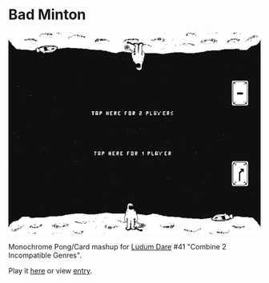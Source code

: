 # Bad Minton

<img src="https://raw.githubusercontent.com/markusfisch/BadMinton/gh-pages/screenshot.png" alt="screenshot"/>

Monochrome Pong/Card mashup for [Ludum Dare][ldjam] #41
"Combine 2 Incompatible Genres".

Play it [here][here] or view [entry][entry].

[ldjam]: http://ldjam.com
[here]: http://hhsw.de/sites/proto/ld41/
[entry]: https://ldjam.com/events/ludum-dare/41/bad-minton
